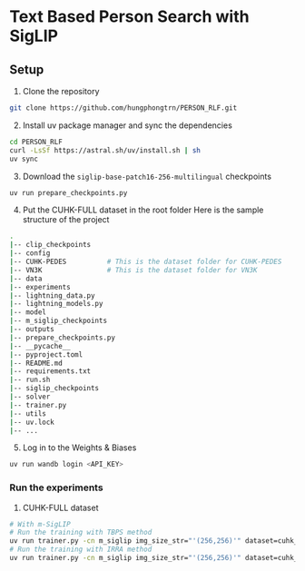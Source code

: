 # Text Based Person Search with SigLIP

## Setup
1. Clone the repository
```bash
git clone https://github.com/hungphongtrn/PERSON_RLF.git
```

2. Install uv package manager and sync the dependencies
```bash
cd PERSON_RLF
curl -LsSf https://astral.sh/uv/install.sh | sh
uv sync
```

3. Download the `siglip-base-patch16-256-multilingual` checkpoints
```bash
uv run prepare_checkpoints.py
```

4. Put the CUHK-FULL dataset in the root folder
Here is the sample structure of the project
```bash
.
|-- clip_checkpoints
|-- config
|-- CUHK-PEDES          # This is the dataset folder for CUHK-PEDES
|-- VN3K                # This is the dataset folder for VN3K
|-- data
|-- experiments
|-- lightning_data.py
|-- lightning_models.py
|-- model
|-- m_siglip_checkpoints
|-- outputs
|-- prepare_checkpoints.py
|-- __pycache__
|-- pyproject.toml
|-- README.md
|-- requirements.txt
|-- run.sh
|-- siglip_checkpoints
|-- solver
|-- trainer.py
|-- utils
|-- uv.lock
|-- ...
```

5. Log in to the Weights & Biases
```bash
uv run wandb login <API_KEY>
```

### Run the experiments

1. CUHK-FULL dataset
```bash
# With m-SigLIP
# Run the training with TBPS method
uv run trainer.py -cn m_siglip img_size_str="'(256,256)'" dataset=cuhk_pedes dataset.sampler=random loss.softlabel_ratio=0.0 trainer.max_epochs=60 optimizer=tbps_clip_no_decay optimizer.param_groups.default.lr=1e-5
# Run the training with IRRA method
uv run trainer.py -cn m_siglip img_size_str="'(256,256)'" dataset=cuhk_pedes dataset.sampler=identity dataset.num_instance=1 loss=irra loss.softlabel_ratio=0.0 trainer.max_epochs=60 optimizer=irra_no_decay optimizer.param_groups.default.lr=1e-5
```
